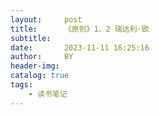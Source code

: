 ```yaml
---
layout:     post
title:      《原则》1、2 瑞达利·欧
subtitle:   
date:       2023-11-11 16:25:16
author:     BY
header-img: 
catalog: true
tags:
    - 读书笔记
---
```

